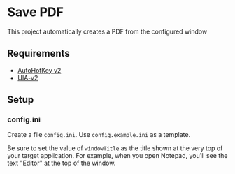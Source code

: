 # Save PDF
This project automatically creates a PDF from the configured window

## Requirements
- [AutoHotKey v2](https://www.autohotkey.com/download/)
- [UIA-v2](https://github.com/Descolada/UIA-v2)

## Setup

### config.ini
Create a file `config.ini`. Use `config.example.ini` as a template.

Be sure to set the value of `windowTitle` as the title shown at the very top of your target application. For example, when you open Notepad, you'll see the text "Editor" at the top of the window.